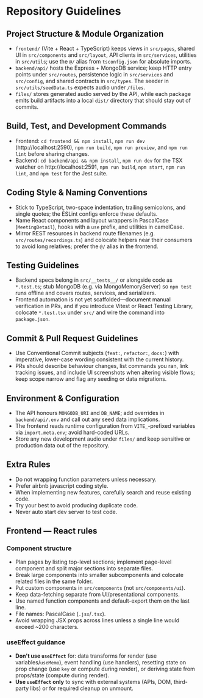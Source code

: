 # Repository Guidelines

## Project Structure & Module Organization
- `frontend/` (Vite + React + TypeScript) keeps views in `src/pages`, shared UI in `src/components` and `src/layout`, API clients in `src/services`, utilities in `src/utils`; use the `@/` alias from `tsconfig.json` for absolute imports.
- `backend/api/` hosts the Express + MongoDB service; keep HTTP entry points under `src/routes`, persistence logic in `src/services` and `src/config`, and shared contracts in `src/types`. The seeder in `src/utils/seedData.ts` expects audio under `/files`.
- `files/` stores generated audio served by the API, while each package emits build artifacts into a local `dist/` directory that should stay out of commits.

## Build, Test, and Development Commands
- Frontend: `cd frontend && npm install`, `npm run dev` (http://localhost:2590), `npm run build`, `npm run preview`, and `npm run lint` before sharing changes.
- Backend: `cd backend/api && npm install`, `npm run dev` for the TSX watcher on http://localhost:2591, `npm run build`, `npm start`, `npm run lint`, and `npm test` for the Jest suite.

## Coding Style & Naming Conventions
- Stick to TypeScript, two-space indentation, trailing semicolons, and single quotes; the ESLint configs enforce these defaults.
- Name React components and layout wrappers in PascalCase (`MeetingDetail`), hooks with a `use` prefix, and utilities in camelCase.
- Mirror REST resources in backend route filenames (e.g. `src/routes/recordings.ts`) and colocate helpers near their consumers to avoid long relatives; prefer the `@/` alias in the frontend.

## Testing Guidelines
- Backend specs belong in `src/__tests__/` or alongside code as `*.test.ts`; stub MongoDB (e.g. via MongoMemoryServer) so `npm test` runs offline and covers routes, services, and serializers.
- Frontend automation is not yet scaffolded—document manual verification in PRs, and if you introduce Vitest or React Testing Library, colocate `*.test.tsx` under `src/` and wire the command into `package.json`.

## Commit & Pull Request Guidelines
- Use Conventional Commit subjects (`feat:`, `refactor:`, `docs:`) with imperative, lower-case wording consistent with the current history.
- PRs should describe behaviour changes, list commands you ran, link tracking issues, and include UI screenshots when altering visible flows; keep scope narrow and flag any seeding or data migrations.

## Environment & Configuration
- The API honours `MONGODB_URI` and `DB_NAME`; add overrides in `backend/api/.env` and call out any seed data implications.
- The frontend reads runtime configuration from `VITE_`-prefixed variables via `import.meta.env`; avoid hard-coded URLs.
- Store any new development audio under `files/` and keep sensitive or production data out of the repository.

## Extra Rules

- Do not wrapping function parameters unless necessary.
- Prefer airbnb javascript coding style.
- When implementing new features, carefully search and reuse existing code.
- Try your best to avoid producing duplicate code.
- Never auto start dev server to test code.

## Frontend — React rules

### Component structure
- Plan pages by listing top-level sections; implement page-level component and split major sections into separate files.
- Break large components into smaller subcomponents and colocate related files in the same folder.
- Put custom components in `src/components` (not `src/components/ui`).
- Keep data-fetching separate from UI/presentational components.
- Use named function components and default-export them on the last line.
- File names: PascalCase (`.jsx`/`.tsx`).
- Avoid wrapping JSX props across lines unless a single line would exceed ~200 characters.

### useEffect guidance
- **Don't use `useEffect`** for: data transforms for render (use variables/`useMemo`), event handling (use handlers), resetting state on prop change (use `key` or compute during render), or deriving state from props/state (compute during render).
- **Use `useEffect` only** to sync with external systems (APIs, DOM, third-party libs) or for required cleanup on unmount.
